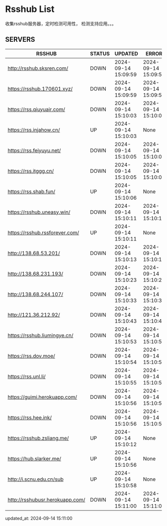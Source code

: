 # Rsshub List

收集rsshub服务器，定时检测可用性， 检测支持应用。。。


## SERVERS

|  RSSHUB   | STATUS  | UPDATED  | ERROR  | TWITTER |  
|  ----  | ----  | ----  | ----  | ---- |  
| http://rsshub.sksren.com/ | DOWN | 2024-09-14 15:09:59 | 2024-09-14 15:09:59 |  
| https://rsshub.170601.xyz/ | DOWN | 2024-09-14 15:09:59 | 2024-09-14 15:09:59 |  
| https://rss.qiuyuair.com/ | DOWN | 2024-09-14 15:10:03 | 2024-09-14 15:10:03 |  
| https://rss.injahow.cn/ | UP | 2024-09-14 15:10:03 | None ||  
| https://rss.feiyuyu.net/ | DOWN | 2024-09-14 15:10:05 | 2024-09-14 15:10:05 |  
| https://rss.itggg.cn/ | DOWN | 2024-09-14 15:10:05 | 2024-09-14 15:10:05 |  
| https://rss.shab.fun/ | UP | 2024-09-14 15:10:06 | None ||  
| https://rsshub.uneasy.win/ | DOWN | 2024-09-14 15:10:11 | 2024-09-14 15:10:11 |  
| https://rsshub.rssforever.com/ | UP | 2024-09-14 15:10:11 | None ||  
| http://138.68.53.201/ | DOWN | 2024-09-14 15:10:13 | 2024-09-14 15:10:13 |  
| http://138.68.231.193/ | DOWN | 2024-09-14 15:10:23 | 2024-09-14 15:10:23 |  
| http://138.68.244.107/ | DOWN | 2024-09-14 15:10:33 | 2024-09-14 15:10:33 |  
| http://121.36.212.92/ | DOWN | 2024-09-14 15:10:43 | 2024-09-14 15:10:43 |  
| https://rsshub.liumingye.cn/ | DOWN | 2024-09-14 15:10:53 | 2024-09-14 15:10:53 |  
| https://rss.dov.moe/ | DOWN | 2024-09-14 15:10:54 | 2024-09-14 15:10:54 |  
| https://rss.unl.li/ | DOWN | 2024-09-14 15:10:55 | 2024-09-14 15:10:55 |  
| https://guimi.herokuapp.com/ | DOWN | 2024-09-14 15:10:56 | 2024-09-14 15:10:56 |  
| https://rss.hee.ink/ | DOWN | 2024-09-14 15:10:56 | 2024-09-14 15:10:56 |  
| https://rsshub.zsliang.me/ | UP | 2024-09-14 15:10:12 | None |OK|  
| https://hub.slarker.me/ | UP | 2024-09-14 15:10:56 | None ||  
| http://i.scnu.edu.cn/sub | UP | 2024-09-14 15:10:58 | None ||  
| http://rsshubusr.herokuapp.com/ | DOWN | 2024-09-14 15:11:00 | 2024-09-14 15:11:00 |  
  

updated_at: 2024-09-14 15:11:00  
